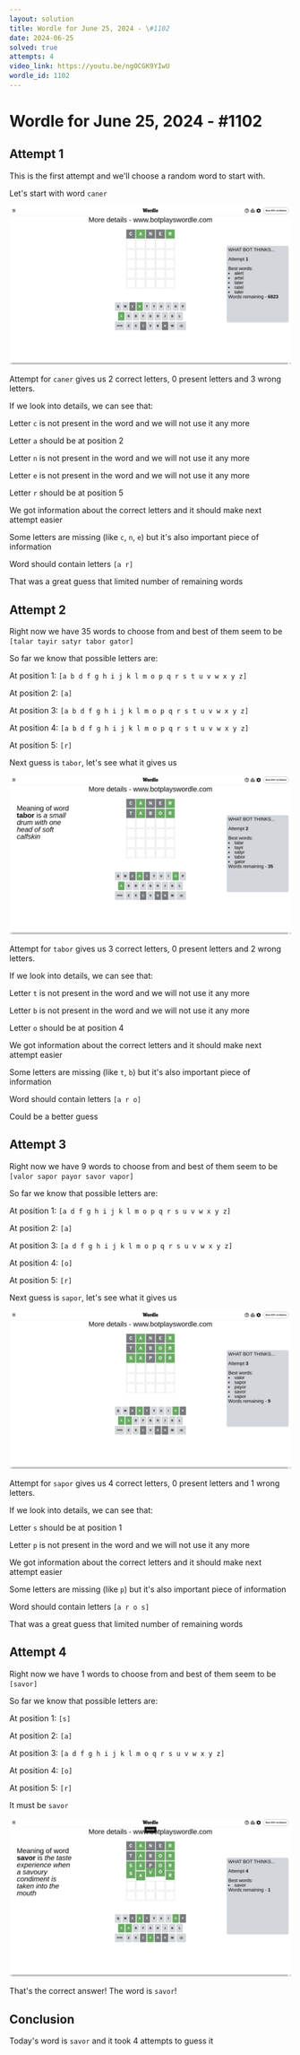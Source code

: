 ```yaml
---
layout: solution
title: Wordle for June 25, 2024 - \#1102
date: 2024-06-25
solved: true
attempts: 4
video_link: https://youtu.be/ngOCGK9YIwU
wordle_id: 1102
---
```


# Wordle for June 25, 2024 - \#1102

## Attempt 1

This is the first attempt and we'll choose a random word to start with.

Let's start with word `caner`

![Attempt 1](2024-06-25/attempt-1.png)

Attempt for `caner` gives us 2 correct letters, 0 present letters and 3 wrong letters.

If we look into details, we can see that:

Letter `c` is not present in the word and we will not use it any more

Letter `a` should be at position 2

Letter `n` is not present in the word and we will not use it any more

Letter `e` is not present in the word and we will not use it any more

Letter `r` should be at position 5

We got information about the correct letters and it should make next attempt easier

Some letters are missing (like `c`, `n`, `e`) but it's also important piece of information

Word should contain letters `[a r]`

That was a great guess that limited number of remaining words



## Attempt 2

Right now we have 35 words to choose from and best of them seem to be `[talar tayir satyr tabor gator]`

So far we know that possible letters are:

At position 1: `[a b d f g h i j k l m o p q r s t u v w x y z]`

At position 2: `[a]`

At position 3: `[a b d f g h i j k l m o p q r s t u v w x y z]`

At position 4: `[a b d f g h i j k l m o p q r s t u v w x y z]`

At position 5: `[r]`

Next guess is `tabor`, let's see what it gives us

![Attempt 2](2024-06-25/attempt-2.png)

Attempt for `tabor` gives us 3 correct letters, 0 present letters and 2 wrong letters.

If we look into details, we can see that:

Letter `t` is not present in the word and we will not use it any more

Letter `b` is not present in the word and we will not use it any more

Letter `o` should be at position 4

We got information about the correct letters and it should make next attempt easier

Some letters are missing (like `t`, `b`) but it's also important piece of information

Word should contain letters `[a r o]`

Could be a better guess



## Attempt 3

Right now we have 9 words to choose from and best of them seem to be `[valor sapor payor savor vapor]`

So far we know that possible letters are:

At position 1: `[a d f g h i j k l m o p q r s u v w x y z]`

At position 2: `[a]`

At position 3: `[a d f g h i j k l m o p q r s u v w x y z]`

At position 4: `[o]`

At position 5: `[r]`

Next guess is `sapor`, let's see what it gives us

![Attempt 3](2024-06-25/attempt-3.png)

Attempt for `sapor` gives us 4 correct letters, 0 present letters and 1 wrong letters.

If we look into details, we can see that:

Letter `s` should be at position 1

Letter `p` is not present in the word and we will not use it any more

We got information about the correct letters and it should make next attempt easier

Some letters are missing (like `p`) but it's also important piece of information

Word should contain letters `[a r o s]`

That was a great guess that limited number of remaining words



## Attempt 4

Right now we have 1 words to choose from and best of them seem to be `[savor]`

So far we know that possible letters are:

At position 1: `[s]`

At position 2: `[a]`

At position 3: `[a d f g h i j k l m o q r s u v w x y z]`

At position 4: `[o]`

At position 5: `[r]`

It must be `savor`

![Attempt 4](2024-06-25/attempt-4.png)

That's the correct answer! The word is `savor`!

## Conclusion

Today's word is `savor` and it took 4 attempts to guess it


